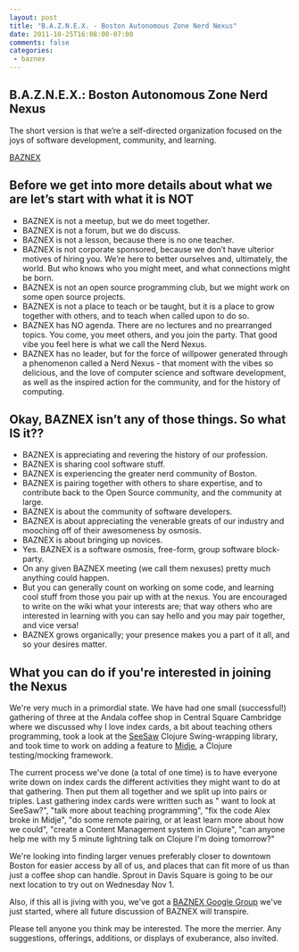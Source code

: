 ```yaml
---
layout: post
title: "B.A.Z.N.E.X. - Boston Autonomous Zone Nerd Nexus"
date: 2011-10-25T16:08:00-07:00
comments: false
categories:
 - baznex
---
```


## B.A.Z.N.E.X.: Boston Autonomous Zone Nerd Nexus

The short version is that we’re a self-directed organization focused on the joys of software development, community, and learning.

[BAZNEX](http://baznex.herokuapp.com/)

## Before we get into more details about what we are let’s start with what it is NOT

*   BAZNEX is not a meetup, but we do meet together. 
*   BAZNEX is not a forum, but we do discuss.
*   BAZNEX is not a lesson, because there is no one teacher.
*   BAZNEX  is not corporate sponsored, because we don’t have ulterior motives of  hiring you. We’re here to better ourselves and, ultimately, the world.  But who knows who you might meet, and what connections might be born.
*   BAZNEX is not an open source programming club, but we might work on some open source projects.
*   BAZNEX  is not a place to teach or be taught, but it is a place to grow  together with others, and to teach when called upon to do so.
*   BAZNEX  has NO agenda. There are no lectures and no prearranged topics. You  come, you meet others, and you join the party. That good vibe you feel  here is what we call the Nerd Nexus.
*   BAZNEX has no leader, but for the force of willpower generated through a phenomenon called a Nerd Nexus  - that moment with the vibes so delicious, and the love of computer  science and software development, as well as the inspired action for the  community, and for the history of computing. 

## Okay, BAZNEX isn’t any of those things. So what IS it??

*   BAZNEX is appreciating and revering the history of our profession.
*   BAZNEX is sharing cool software stuff.
*   BAZNEX is experiencing the greater nerd community of Boston.
*   BAZNEX  is pairing together with others to share expertise, and to contribute  back to the Open Source community, and the community at large.
*   BAZNEX is about the community of software developers.
*   BAZNEX is about appreciating the venerable greats of our industry and mooching off of their awesomeness by osmosis.
*   BAZNEX is about bringing up novices.
*   Yes. BAZNEX is a software osmosis, free-form, group software block-party.
*   On any given BAZNEX meeting (we call them nexuses) pretty much anything could happen.
*   But  you can generally count on working on some code, and learning cool  stuff from those you pair up with at the nexus. You are encouraged to  write on the wiki what your interests are; that way others who are  interested in learning with you can say hello and you may pair together,  and vice versa! 
*   BAZNEX grows organically; your presence makes you a part of it all, and so your desires matter. 

## What you can do if you're interested in joining the Nexus
 
We're very much in a primordial state. We have had one small (successful!) gathering of three at the Andala coffee shop in Central Square Cambridge where we discussed why I love index cards, a bit about teaching others programming, took a look at the [SeeSaw](https://github.com/daveray/seesaw) Clojure Swing-wrapping library, and took time to work on adding a feature to [Midje](https://github.com/marick/Midje), a Clojure testing/mocking framework.

The current process we've done (a total of one time) is to have everyone write down on index cards the different activities they might want to do at that gathering. Then put them all together and we split up into pairs or triples. Last gathering index cards were written such as " want to look at SeeSaw?", "talk more about teaching programming", "fix the code Alex broke in Midje", "do some remote pairing, or at least learn more about how we could", "create a Content Management system in Clojure", "can anyone help me with my 5 minute lightning talk on Clojure I'm doing tomorrow?"

We're looking into finding larger venues preferably closer to downtown Boston for easier access by all of us, and places that can fit more of us than just a coffee shop can handle. Sprout in Davis Square is going to be our next location to try out on Wednesday Nov 1. 

Also, if this all is jiving with you, we've got a [BAZNEX Google Group](http://groups.google.com/group/baznex) we've just started, where all future discussion of BAZNEX will transpire.

Please tell anyone you think may be interested. The more the merrier. Any suggestions, offerings, additions, or displays of exuberance, also invited.
